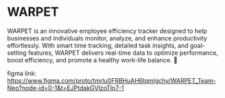 # WARPET
WARPET is an innovative employee efficiency tracker designed to help businesses and individuals monitor, analyze, and enhance productivity effortlessly. With smart time tracking, detailed task insights, and goal-setting features, WARPET delivers real-time data to optimize performance, boost efficiency, and promote a healthy work-life balance. 🚀

figma link: https://www.figma.com/proto/tmrlu0FRBHuAH6Iqmlgchy/WARPET_Team-Neo?node-id=0-1&t=EJPtdakGVIzoTln7-1
